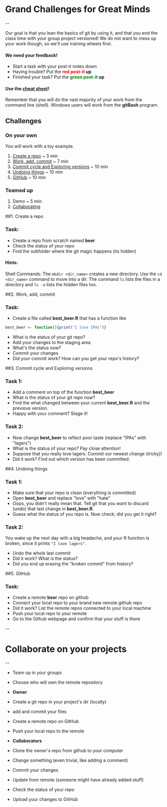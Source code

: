 # Grand Challenges for Great Minds
--

Our goal is that you lean the basics of git by using it, and that you end the class time with your group project versioned! We do not want to mess up your work though, so we'll use training wheels first.

#### We need your feedback!

* Start a task with your post-it notes down
* Having trouble? Put the **<span style="color:red">red post-it</span> up**
* Finished your task? Put the **<span style="color:green">green post-it</span> up**

#### Use the [cheat sheet](cheat_sheet.md)!

Remember that you will do the vast majority of your work from the command line (shell). Windows users will work from the __gitBash__ program.

## Challenges

### On your own
You will work with a toy example.

1. [Create a repo](#create_repo) ~ 3 min
2. [Work, add, commit](#work_add_commit) ~ 7 min
3. [Commit cycle and Exploring versions](#explore) ~ 10 min
4. [Undoing things](#undo) ~ 10 min
5. [GitHub](#remote) ~ 10 min

### Teamed up
1. Demo ~ 5 min
2. [Collaborating](#collaborate)

##1. Create a repo <a id="create_repo"></a>

### Task:
* Create a repo from scratch named **beer**
* Check the status of your repo
* Find the subfolder where the git magic happens (its hidden)

#### Hints: 
Shell Commands: The `mkdir <dir_name>` creates a new directory. Use the `cd <dir_name>` command to move into a dir. The command `ls` lists the files in a directory and `ls -a` lists the hidden files too.


##2. Work, add, commit <a id="work_add_commit"></a>

### Task:
* Create a file called **best_beer.R** that has a function like

```r
best_beer <- function(){print("I love IPAs")}
```

* What is the status of your git repo?
* Add your changes to the staging area
* What's the status now?
* Commit your changes
* Did your commit work? How can you get your repo's history?

##3. Commit cycle and Exploring versions <a id="work_add_commit"></a>

### Task 1:
* Add a comment on top of the function **best_beer**
* What is the status of your git repo now?
* Find the what changed between your current **best_beer.R** and the previous version.
* Happy with your comment? Stage it!


### Task 2:
* Now change **best_beer** to reflect poor taste (replace "IPAs" with "lagers")
* What is the status of your repo? Pay close attention!
* Suppose that you really love lagers. Commit our newest change (tricky)!
* Did it work? Find out which version has been committed.

##4. Undoing things <a id="undo"></a>

### Task 1:
* Make sure that your repo is clean (everything is committed)
* Open **best_beer** and replace "love" with "hate"
* Oops, you didn't really mean that. Tell git that you want to discard (undo) that last change in **best_beer.R**.
* Guess what the status of you repo is. Now check; did you get it right?

### Task 2:
You wake up the next day with a big headache, and your R function is broken, since it prints `"I love lagers"`.

* Undo the whole last commit
* Did it work? What is the status?
* Did you end up erasing the "broken commit" from history?

##5. GitHub <a id="remote"></a>

### Task:

* Create a remote **beer** repo on github
* Connect your local repo to your brand new remote github repo
* Did it work? List the remote repos connected to your local machine
* Push your local repo to your remote
* Go to the Github webpage and confirm that your stuff is there

--
# Collaborate on your projects <a id="collaborate"></a>
--

* Team up in your groups
* Choose who will own the remote repository

* **Owner**
 * Create a git repo in your project's dir (locally)
 * add and commit your files
 * Create a remote repo on GitHub
 * Push your local repo to the remote

* **Collaborators**
 * Clone the owner's repo from github to your computer
 * Change something (even trivial, like adding a comment)
 * Commit your changes
 * Update from remote (someone might have already added stuff)
 * Check the status of your repo
 * Upload your changes to GitHub
